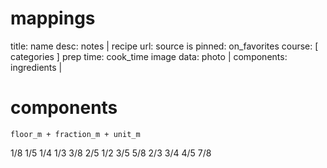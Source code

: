 # mappings

title: name
desc: notes |
recipe url: source
is pinned: on_favorites
course: [ categories ]
prep time: cook_time
image data: photo |
components: ingredients |

# components

    floor_m + fraction_m + unit_m

1/8
1/5
1/4
1/3
3/8
2/5
1/2
3/5
5/8
2/3
3/4
4/5
7/8

